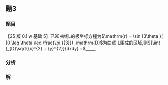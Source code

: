 ## 题3
### 题目
【25 版 0.1 w 基础 5】已知曲线$\mathrm{L}$的极坐标方程为$\mathrm{r} = \sin {3\theta }( {0 \leq  \theta  \leq  \frac{\pi }{3}}) ,\mathrm{D}$为曲线 L围成的区域,则${\iint }_{D}\sqrt{{x}^{2} + {y}^{2}}{dxdy} =$_____.
### 分析

### 解
